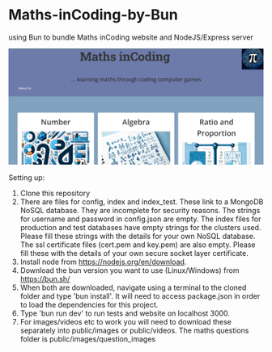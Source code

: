 # Maths-inCoding-by-Bun
using Bun to bundle Maths inCoding website and NodeJS/Express server


![](https://github.com/tobyStone/Maths-inCoding-by-Bun/blob/main/gif_folder/landing_page.PNG)



Setting up:

1) Clone this repository
2) There are files for config, index and index_test. These link to a MongoDB NoSQL database. They are incomplete for security reasons. The strings for username and password in config.json are empty. The index files for production and test databases have empty strings for the clusters used. Please fill these strings with the details for your own NoSQL database. The ssl certificate files (cert.pem and key.pem) are also empty. Please fill these with the details of your own secure socket layer certificate.
3) Install node from https://nodejs.org/en/download. 
4) Download the bun version you want to use (Linux/Windows) from https://bun.sh/
5) When both are downloaded, navigate using a terminal to the cloned folder and type 'bun install'. It will need to access package.json in order to load the dependencies for this project.
6) Type 'bun run dev' to run tests and website on localhost 3000.
7) For images/videos etc to work you will need to download these separately into public/images or public/videos. The maths questions folder is public/images/question_images
